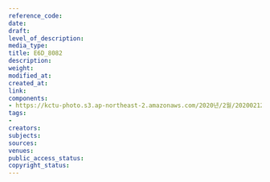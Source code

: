 ```yaml
---
reference_code: 
date: 
draft: 
level_of_description: 
media_type: 
title: E6D_8082
description: 
weight: 
modified_at: 
created_at: 
link: 
components:
- https://kctu-photo.s3.ap-northeast-2.amazonaws.com/2020년/2월/20200212_영남대의료원+고공농성+해단집회/E6D_8082.jpg
tags:
- 
creators: 
subjects: 
sources: 
venues: 
public_access_status: 
copyright_status: 
---
```

